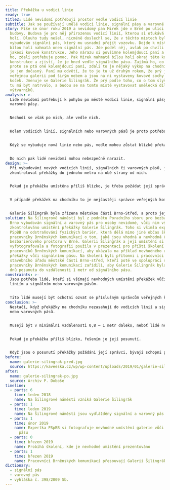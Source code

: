 ```yaml
---
title: Překážka u vodicí linie
ready: true
title2: Lidé nevidomí potřebují prostor vedle vodicí linie
subtitle: Jak se používají umělé vodicí linie, signální pásy a varovné pásy?
story: Píše se únor roku 2019 a nevidomý pan Mirek jde v Brně po ulici podél
  budovy. Budova je pro něj přirozenou vodicí linií, kterou si oťukává bílou
  holí. Dlouho tudy nešel, nicméně doslechl se, že v těchto místech byl nově
  vybudován signální pás, který mu usnadní přejít vozovku. Dojde k místu, kde
  bílou holí nahmatá onen signální pás. Jde podél něj, avšak po chvíli narazí do
  jakési kovové konstrukce. Jeho nárazu si povšimne kolemjdoucí paní a táže se
  ho, zdali potřebuje pomoc. Pak Mirek nahmatá bílou holí okraj této kovové
  konstrukce a zjistí, že je hned vedle signálního pásu. Zajímá ho, co to je, a
  proto se ptá oné kolemjdoucí paní, zdali to je nějaký výkop na chodníku, který
  je jen dočasný. Paní mu odvětí, že to je tu už druhým rokem, že prý jde o
  veřejnou galerii pod širým nebem a jsou na ni vystaveny kovové sochy nějakých
  koček. Jmenuje se Galerie Šilingrák. Že prý podle toho, co o tom slyšela, to
  tu má být natrvalo, a budou se na tomto místě vystavovat umělecká díla různých
  výtvarníků.
analysis: >-
  Lidé nevidomí potřebují k pohybu po městě vodicí linie, signální pásy a
  varovné pásy.


  Nechodí se však po nich, ale vedle nich.


  Kolem vodicích linií, signálních nebo varovných pásů je proto potřeba volný prostor 0,8 – 1 metr.


  Když se vybuduje nová linie nebo pás, vedle mohou zůstat blízké překážky.


  Do nich pak lidé nevidomí mohou nebezpečně narazit.
design: >-
  Při vybudování nových vodicích linií, signálních či varovných pásů, je třeba
  zkontrolovat překážky do jednoho metru na obě strany od nich.


  Pokud je překážka umístěna příliš blízko, je třeba požádat její správce, aby ji posunuli.


  V případě překážek na chodníku to je nejčastěji správce veřejných komunikací.


  Galerie Šilingrák byla zřízena městskou části Brno-Střed, a proto její umístění mají na starost Brněnské komunikace.
solution: Na Šilingrově náměstí byl z podnětu Poradního sboru pro bezbariérové
  Brno vybudován signální a varovný pás pro osoby nevidomé, vůči nim však nebylo
  zkontrolováno umístění překážky Galerie Šilingrák. Toho si všimla expertka
  PSpBB na odstraňování fyzických bariér, která dělá mimo jiné občas školení pro
  pracovníky Brněnských komunikací o tom, jaká jsou vhodná a nevhodná řešení
  bezbariérového prostoru v Brně. Galerii Šilingrák a její umístění si proto
  vyfotografovala a fotografii použila v prezentaci pro příští školení
  pracovníků Brněnských komunikací, aby ukázala na příklad nevhodného umístění
  překážky vůči signálnímu pásu. Na školení byli přítomni i pracovníci
  stavebního úřadu městské části Brno-střed, kteří poté ve spolupráci s
  pracovníky Brněnských komunikací zařídili, aby Galerie Šilingrák byla do dvou
  dnů posunuta do vzdálenosti 1 metr od signálního pásu.
constraints: >-
  Jsou potřeba lidé, kteří si všímají nevhodných umístění překážek vůči vodicím
  liniím a signálním nebo varovným pásům.


  Tito lidé musejí být ochotni ozvat se příslušným správcům veřejných komunikací a ti musejí být ochotni realizovat přemístění překážky.
conclusion: >-
  Nestačí, když překážky na chodníku nezasahují do vodicích linií a signálních
  nebo varovných pásů.


  Musejí být v minimální vzdálenosti 0,8 – 1 metr daleko, neboť lidé nevidomí nechodí po liniích a pásech, ale podél nich.


  Pokud je překážka příliš blízko, řešením je její posunutí.


  Když jsou o posunutí překážky požádáni její správci, bývají schopni posunutí zařídit velmi rychle, neboť minimální vzdálenost 80 cm je ve vyhlášce č. 398/2009 Sb.
before:
  name: galerie-silingrak-pred.jpg
  source: https://kaveeska.cz/wp/wp-content/uploads/2019/01/galerie-silingrak-05.jpg
after:
  name: galerie-silingrak-po.jpg
  source: Archiv P. Doboše
timeline:
  - parts: 6
    time: leden 2018
    name: Na Šilingrově náměstí vzniká Galerie Šilingrák
  - parts: 1
    time: leden 2019
    name: Na Šilingrově náměstí jsou vydlážděny signální a varovný pás
  - parts: 1
    time: únor 2019
    name: Expertka PSpBB si fotografuje nevhodné umístění galerie vůči signálnímu
      pásu
  - parts: 0
    time: březen 2019
    name: Probíhá školení, kde je nevhodné umístění prezentováno
  - parts: 1
    time: březen 2019
    name: Pracovníci Brněnských komunikací přesouvají Galerii Šilingrák
dictionary:
  - signální pás
  - varovný pás
  - vyhláška č. 398/2009 Sb.
---
```

